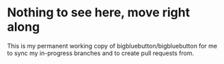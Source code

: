 Nothing to see here, move right along
=====================================

This is my permanent working copy of bigbluebutton/bigbluebutton
for me to sync my in-progress branches and to create pull requests from.
